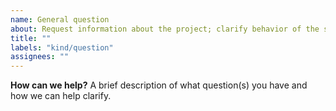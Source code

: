 ```yaml
---
name: General question
about: Request information about the project; clarify behavior of the software
title: ""
labels: "kind/question"
assignees: ""
---
```


**How can we help?**
A brief description of what question(s) you have and how we can help clarify.
